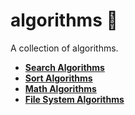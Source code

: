 # algorithms 🧮

A collection of algorithms.

- **[Search Algorithms](search/)**
- **[Sort Algorithms](sort/)**
- **[Math Algorithms](maths/)**
- **[File System Algorithms](filesystem/)**
